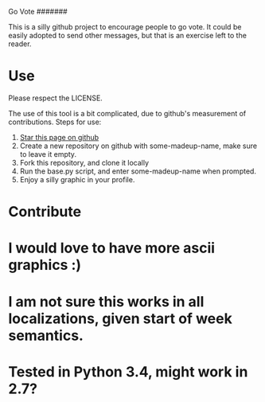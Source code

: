 Go Vote
#######

This is a silly github project to encourage people to go vote.
It could be easily adopted to send other messages, but that is
an exercise left to the reader.


Use
===

Please respect the LICENSE.

The use of this tool is a bit complicated, due to github's 
measurement of contributions.  Steps for use:

1. [Star this page on github](https://github.com/meawoppl/wakawakawaka)
2. Create a new repository on github with some-madeup-name, make sure to leave it empty.
3. Fork this repository, and clone it locally
4. Run the base.py script, and enter some-madeup-name when prompted.
5. Enjoy a silly graphic in your profile.


Contribute
==========

# I would love to have more ascii graphics :)
# I am not sure this works in all localizations, given start of week semantics.
# Tested in Python 3.4, might work in 2.7?